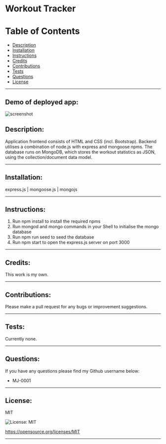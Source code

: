 # Workout Tracker

# Table of Contents
- [Description](#description)
- [Installation](#installation)
- [Instructions](#instructions)
- [Credits](#credits)
- [Contributions](#contributions)
- [Tests](#tests)
- [Questions](#questions)
- [License](#license)
---
## Demo of deployed app:
![screenshot](./media/demo.gif)

## Description:     
Application frontend consists of HTML and CSS (incl. Bootstrap). 
Backend utilises a combination of node.js with express and mongoose npms. The database runs on MongoDB, 
which stores the workout statistics as JSON, using the collection/document data model.

---

## Installation:
express.js | mongoose.js | mongojs

---
## Instructions:
1. Run npm install to install the required npms
2. Run mongod and mongo commands in your Shell to initialise the mongo database
3. Run npm run seed to seed the database
4. Run npm start to open the express.js server on port 3000

---
## Credits:
This work is my own.

---
## Contributions:
Please make a pull request for any bugs or improvement suggestions.

---
## Tests:

Currently none.

---
## Questions:  
If you have any questions please find my Github username below:  

* MJ-0001

---
## License:  

MIT  

![License: MIT](https://img.shields.io/badge/License-MIT-yellow.svg)  

https://opensource.org/licenses/MIT

---